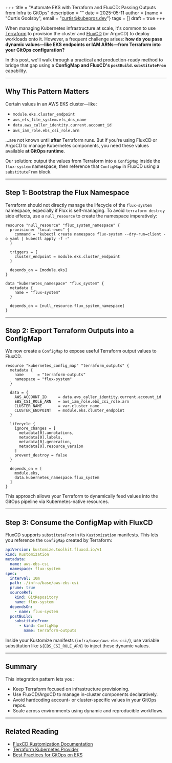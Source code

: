 +++
title = "Automate EKS with Terraform and FluxCD: Passing Outputs from Infra to GitOps"
description = ""
date = 2025-05-11
author = {name = "Curtis Goolsby", email = "curtis@kubepros.dev"}
tags = []
draft = true
+++

When managing Kubernetes infrastructure at scale, it's common to use [Terraform](https://www.terraform.io/) to provision the cluster and [FluxCD](https://fluxcd.io/) (or ArgoCD) to deploy workloads onto it. However, a frequent challenge arises: **how do you pass dynamic values—like EKS endpoints or IAM ARNs—from Terraform into your GitOps configuration?**

In this post, we'll walk through a practical and production-ready method to bridge that gap using a **ConfigMap and FluxCD's `postBuild.substituteFrom`** capability.

---

## Why This Pattern Matters

Certain values in an AWS EKS cluster—like:

- `module.eks.cluster_endpoint`
- `aws_efs_file_system.efs_dns_name`
- `data.aws_caller_identity.current.account_id`
- `aws_iam_role.ebs_csi_role.arn`

…are not known until **after** Terraform runs. But if you're using FluxCD or ArgoCD to manage Kubernetes components, you need these values available **at GitOps runtime**.

Our solution: output the values from Terraform into a `ConfigMap` inside the `flux-system` namespace, then reference that `ConfigMap` in FluxCD using a `substituteFrom` block.

---

## Step 1: Bootstrap the Flux Namespace

Terraform should not directly manage the lifecycle of the `flux-system` namespace, especially if Flux is self-managing. To avoid `terraform destroy` side effects, use a `null_resource` to create the namespace imperatively:

```hcl
resource "null_resource" "flux_system_namespace" {
  provisioner "local-exec" {
    command = "kubectl create namespace flux-system --dry-run=client -o yaml | kubectl apply -f -"
  }

  triggers = {
    cluster_endpoint = module.eks.cluster_endpoint
  }

  depends_on = [module.eks]
}

data "kubernetes_namespace" "flux_system" {
  metadata {
    name = "flux-system"
  }

  depends_on = [null_resource.flux_system_namespace]
}
```

---

## Step 2: Export Terraform Outputs into a ConfigMap

We now create a `ConfigMap` to expose useful Terraform output values to FluxCD.

```hcl
resource "kubernetes_config_map" "terraform_outputs" {
  metadata {
    name      = "terraform-outputs"
    namespace = "flux-system"
  }

  data = {
    AWS_ACCOUNT_ID     = data.aws_caller_identity.current.account_id
    EBS_CSI_ROLE_ARN   = aws_iam_role.ebs_csi_role.arn
    CLUSTER_NAME       = var.cluster_name
    CLUSTER_ENDPOINT   = module.eks.cluster_endpoint
  }

  lifecycle {
    ignore_changes = [
      metadata[0].annotations,
      metadata[0].labels,
      metadata[0].generation,
      metadata[0].resource_version
    ]
    prevent_destroy = false
  }

  depends_on = [
    module.eks,
    data.kubernetes_namespace.flux_system
  ]
}
```

This approach allows your Terraform to dynamically feed values into the GitOps pipeline via Kubernetes-native resources.

---

## Step 3: Consume the ConfigMap with FluxCD

FluxCD supports `substituteFrom` in its `Kustomization` manifests. This lets you reference the `ConfigMap` created by Terraform:

```yaml
apiVersion: kustomize.toolkit.fluxcd.io/v1
kind: Kustomization
metadata:
  name: aws-ebs-csi
  namespace: flux-system
spec:
  interval: 10m
  path: ./infra/base/aws-ebs-csi
  prune: true
  sourceRef:
    kind: GitRepository
    name: flux-system
  dependsOn:
    - name: flux-system
  postBuild:
    substituteFrom:
      - kind: ConfigMap
        name: terraform-outputs
```

Inside your Kustomize manifests (`infra/base/aws-ebs-csi/`), use variable substitution like `${EBS_CSI_ROLE_ARN}` to inject these dynamic values.

---

## Summary

This integration pattern lets you:

- Keep Terraform focused on infrastructure provisioning.
- Use FluxCD/ArgoCD to manage in-cluster components declaratively.
- Avoid hardcoding account- or cluster-specific values in your GitOps repos.
- Scale across environments using dynamic and reproducible workflows.

---

## Related Reading

- [FluxCD Kustomization Documentation](https://fluxcd.io/flux/components/kustomize/kustomization/)
- [Terraform Kubernetes Provider](https://registry.terraform.io/providers/hashicorp/kubernetes/latest)
- [Best Practices for GitOps on EKS](https://aws.amazon.com/blogs/opensource/gitops-flux-eks/)
